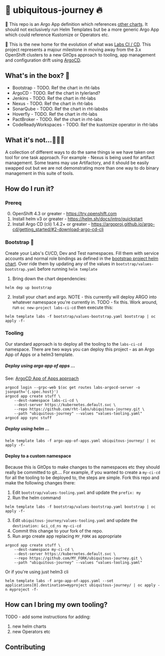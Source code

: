 # 🦄 ubiquitous-journey 🔥 

🧰 This repo is an Argo App definition which references [other charts](https://github.com/rht-labs/charts.git). It should not exclusively run Helm Templates but be a more generic Argo App which could reference Kustomize or Operators etc.

🎨 This is the new home for the evolution of what was [Labs CI / CD](https://github.com/rht-labs/labs-ci-cd.git). This project represents a majour milestone in moving away from the 3.x OpenShift clusters to a new GitOps approach to tooling, app management and configuration drift using [ArgoCD](https://argoproj.github.io/argo-cd/).

## What's in the box? 👨

- Bootstrap - TODO. Ref the chart in rht-labs
- ArgoCD - TODO. Ref the chart in tylerland?
- Jenkins - TODO. Ref the chart in rht-labs
- Nexus - TODO. Ref the chart in rht-labs
- SonarQube - TODO. Ref the chart in rht-labsbs
- Hoverfly - TODO. Ref the chart in rht-labs
- PactBroker - TODO. Ref the chart in rht-labs
- CodeReadyWorkspaces - TODO. Ref the kustomize operator in rht-labs

## What it's not...🤷🏻‍♀️

A collection of different ways to do the same things ie we have taken one tool for one task approach.
For example - Nexus is being used for artifact management. Some teams may use Artifactory, and it should be easily swapped out but we are not demonstrating more than one way to do binary management in this suite of tools.

## How do I run it?

### Prereq 
0. OpenShift 4.3 or greater - https://try.openshift.com
1. Install helm v3 or greater - https://helm.sh/docs/intro/quickstart
2. Install Argo CD (cli) 1.4.2+ or greater - https://argoproj.github.io/argo-cd/getting_started/#2-download-argo-cd-cli

### Bootstrap 🍻
Create your Labs's CI/CD, Dev and Test namespaces. Fill them with service accounts and normal role bindings as defined in the [bootstrap project helm chart](https://github.com/rht-labs/charts/blob/master/charts/bootstrap-project/values.yaml). Over ride them by updating any of the values in `bootstrap/values-bootstrap.yaml` before running `helm template`

1. Bring down the chart dependencies:
```
helm dep up bootstrap
```
2. Install your chart and argo. NOTE - this currently will deploy ARGO into whatever namespace you're currently in. TODO - fix this. Work around, run `oc new-project labs-ci-cd` then execute this:
```
helm template labs -f bootstrap/values-bootstrap.yaml bootstrap | oc apply -f-
```

### Tooling
Our standard approach is to deploy all the tooling to the `labs-ci-cd` namespace. There are two ways you can deploy this project - as an Argo App of Apps or a helm3 template. 

##### Deploy using argo app of apps ...
See: [ArgoCD App of Apps approach](https://argoproj.github.io/argo-cd/operator-manual/declarative-setup/#app-of-apps)

```
argocd login --grpc-web $(oc get routes labs-argocd-server -o jsonpath='{.spec.host}')
argocd app create stuff \
    --dest-namespace labs-ci-cd \
    --dest-server https://kubernetes.default.svc \
    --repo https://github.com/rht-labs/ubiquitous-journey.git \
    --path "ubiquitous-journey" --values "values-tooling.yaml"
argocd app sync stuff
```

##### Deploy using helm ...
```
helm template labs -f argo-app-of-apps.yaml ubiquitous-journey/ | oc apply -f-
```

#### Deploy to a custom namespace
Because this is GitOps to make changes to the namespaces etc they should really be committed to git.... For example, if you wanted to create a `my-ci-cd` for all the tooling to be deployed to, the steps are simple. Fork this repo and make the following changes there:

1. Edit `bootstrap/values-tooling.yaml` and update the `prefix: my`
2. Run the helm command
```
helm template labs -f bootstrap/values-bootstrap.yaml bootstrap | oc apply -f-
```
3. Edit `ubiquitous-journey/values-tooling.yaml` and update the `destination: &ci_cd_ns my-ci-cd`
4. Commit this change to your fork of the repo.
5. Run argo create app replacing `MY_FORK` as appropriate
```
argocd app create stuff \
    --dest-namespace my-ci-cd \
    --dest-server https://kubernetes.default.svc \
    --repo https://github.com/MY_FORK/ubiquitous-journey.git \
    --path "ubiquitous-journey" --values "values-tooling.yaml"
```

Or if you're using just helm3 cli
```
helm template labs -f argo-app-of-apps.yaml --set applications[0].destination=myproject ubiquitous-journey/ | oc apply -n myproject -f-
```

## How can I bring my own tooling?

TODO - add some instructions for adding:
1) new helm charts
2) new Operators etc

## Contributing
